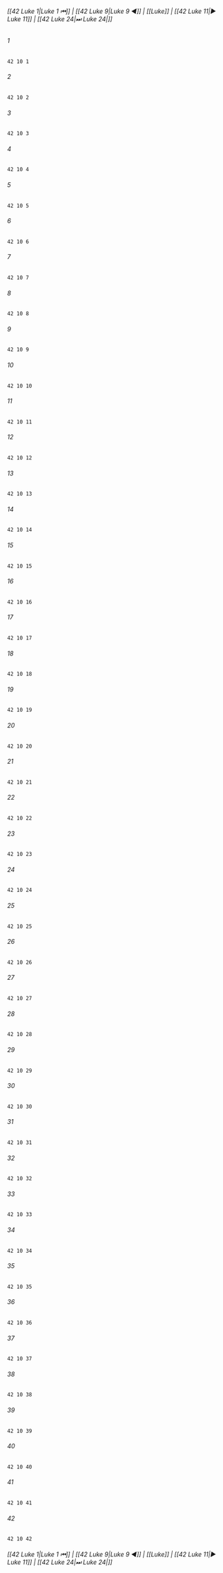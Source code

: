 
###### [[42 Luke 1|Luke 1 ⏮]] | [[42 Luke 9|Luke 9 ◀]] | [[Luke]] | [[42 Luke 11|▶ Luke 11]] | [[42 Luke 24|⏭ Luke 24|]]

###### 1
``` verse
42 10 1 
```
###### 2
``` verse
42 10 2 
```
###### 3
``` verse
42 10 3 
```
###### 4
``` verse
42 10 4 
```
###### 5
``` verse
42 10 5 
```
###### 6
``` verse
42 10 6 
```
###### 7
``` verse
42 10 7 
```
###### 8
``` verse
42 10 8 
```
###### 9
``` verse
42 10 9 
```
###### 10
``` verse
42 10 10 
```
###### 11
``` verse
42 10 11 
```
###### 12
``` verse
42 10 12 
```
###### 13
``` verse
42 10 13 
```
###### 14
``` verse
42 10 14 
```
###### 15
``` verse
42 10 15 
```
###### 16
``` verse
42 10 16 
```
###### 17
``` verse
42 10 17 
```
###### 18
``` verse
42 10 18 
```
###### 19
``` verse
42 10 19 
```
###### 20
``` verse
42 10 20 
```
###### 21
``` verse
42 10 21 
```
###### 22
``` verse
42 10 22 
```
###### 23
``` verse
42 10 23 
```
###### 24
``` verse
42 10 24 
```
###### 25
``` verse
42 10 25 
```
###### 26
``` verse
42 10 26 
```
###### 27
``` verse
42 10 27 
```
###### 28
``` verse
42 10 28 
```
###### 29
``` verse
42 10 29 
```
###### 30
``` verse
42 10 30 
```
###### 31
``` verse
42 10 31 
```
###### 32
``` verse
42 10 32 
```
###### 33
``` verse
42 10 33 
```
###### 34
``` verse
42 10 34 
```
###### 35
``` verse
42 10 35 
```
###### 36
``` verse
42 10 36 
```
###### 37
``` verse
42 10 37 
```
###### 38
``` verse
42 10 38 
```
###### 39
``` verse
42 10 39 
```
###### 40
``` verse
42 10 40 
```
###### 41
``` verse
42 10 41 
```
###### 42
``` verse
42 10 42 
```

###### [[42 Luke 1|Luke 1 ⏮]] | [[42 Luke 9|Luke 9 ◀]] | [[Luke]] | [[42 Luke 11|▶ Luke 11]] | [[42 Luke 24|⏭ Luke 24|]]

